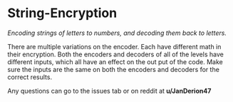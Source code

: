 # String-Encryption
*Encoding strings of letters to numbers,
 and decoding them back to letters.*

There are multiple variations on the encoder.
Each have different math in their encryption.
Both the encoders and decoders of all of the levels have different
 inputs, which all have an effect on the out put of the code.
Make sure the inputs are the same on both the encoders and decoders
 for the correct results.

Any questions can go to the issues tab or on reddit at **u/JanDerion47**
